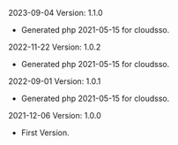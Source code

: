 2023-09-04 Version: 1.1.0
- Generated php 2021-05-15 for cloudsso.

2022-11-22 Version: 1.0.2
- Generated php 2021-05-15 for cloudsso.

2022-09-01 Version: 1.0.1
- Generated php 2021-05-15 for cloudsso.

2021-12-06 Version: 1.0.0
- First Version.


